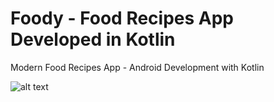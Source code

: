 # Foody - Food Recipes App Developed in Kotlin

Modern Food Recipes App - Android Development with Kotlin


![alt text](https://i.postimg.cc/6pt0GT54/Thumbnail-1.png)
